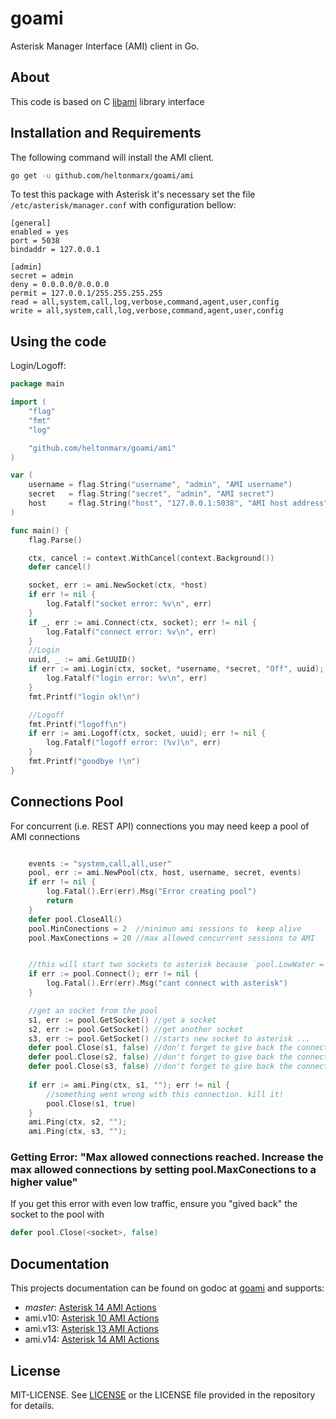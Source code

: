 goami
=====
Asterisk Manager Interface (AMI) client in Go.

## About
This code is based on C [libami](http://sourceforge.net/projects/amsuite/files/libami/) library interface

## Installation and Requirements

The following command will install the AMI client.

```sh
go get -u github.com/heltonmarx/goami/ami
```

To test this package with Asterisk it's necessary set the file `/etc/asterisk/manager.conf` with configuration bellow:

    [general]
    enabled = yes
    port = 5038
    bindaddr = 127.0.0.1

    [admin]
    secret = admin
    deny = 0.0.0.0/0.0.0.0
    permit = 127.0.0.1/255.255.255.255
    read = all,system,call,log,verbose,command,agent,user,config
    write = all,system,call,log,verbose,command,agent,user,config

## Using the code

Login/Logoff:
```Go
package main

import (
	"flag"
	"fmt"
	"log"

	"github.com/heltonmarx/goami/ami"
)

var (
	username = flag.String("username", "admin", "AMI username")
	secret   = flag.String("secret", "admin", "AMI secret")
	host     = flag.String("host", "127.0.0.1:5038", "AMI host address")
)

func main() {
	flag.Parse()

	ctx, cancel := context.WithCancel(context.Background())
	defer cancel()

	socket, err := ami.NewSocket(ctx, *host)
	if err != nil {
		log.Fatalf("socket error: %v\n", err)
	}
	if _, err := ami.Connect(ctx, socket); err != nil {
		log.Fatalf("connect error: %v\n", err)
	}
	//Login
	uuid, _ := ami.GetUUID()
	if err := ami.Login(ctx, socket, *username, *secret, "Off", uuid); err != nil {
		log.Fatalf("login error: %v\n", err)
	}
	fmt.Printf("login ok!\n")

	//Logoff
	fmt.Printf("logoff\n")
	if err := ami.Logoff(ctx, socket, uuid); err != nil {
		log.Fatalf("logoff error: (%v)\n", err)
	}
	fmt.Printf("goodbye !\n")
}
```

## Connections Pool
For concurrent (i.e. REST API) connections you may need keep a pool of AMI connections
```Go

	events := "system,call,all,user"
	pool, err := ami.NewPool(ctx, host, username, secret, events)
	if err != nil {
		log.Fatal().Err(err).Msg("Error creating pool")
		return
	}
	defer pool.CloseAll()
	pool.MinConections = 2 	//minimun ami sessions to  keep alive
	pool.MaxConections = 20 //max allowed concurrent sessions to AMI


	//this will start two sockets to asterisk because `pool.LowWater = 2`
	if err := pool.Connect(); err != nil {
		log.Fatal().Err(err).Msg("cant connect with asterisk")
	}

	//get an socket from the pool
	s1, err := pool.GetSocket() //get a socket
	s2, err := pool.GetSocket() //get another socket
	s3, err := pool.GetSocket() //starts new socket to asterisk ...
	defer pool.Close(s1, false) //don't forget to give back the connection to the pool!!! 
	defer pool.Close(s2, false) //don't forget to give back the connection to the pool!!! 
	defer pool.Close(s3, false) //don't forget to give back the connection to the pool!!! 
	
	if err := ami.Ping(ctx, s1, ""); err != nil {
		//something went wrong with this connection. kill it!
		pool.Close(s1, true)
	}
	ami.Ping(ctx, s2, "");
	ami.Ping(ctx, s3, "");
```
### Getting Error: "Max allowed connections reached. Increase the max allowed connections by setting pool.MaxConections to a higher value"
If you get this error with even low traffic, ensure you "gived back" the socket to the pool with 
```Go
defer pool.Close(<socket>, false)
```




## Documentation

This projects documentation can be found on godoc at [goami](http://godoc.org/github.com/heltonmarx/goami/ami)
and supports:
 - *master*: [Asterisk 14 AMI Actions](https://wiki.asterisk.org/wiki/display/AST/Asterisk+14+AMI+Actions)
 - ami.v10: [Asterisk 10 AMI Actions](https://wiki.asterisk.org/wiki/display/AST/Asterisk+10+AMI+Actions)
 - ami.v13: [Asterisk 13 AMI Actions](https://wiki.asterisk.org/wiki/display/AST/Asterisk+13+AMI+Actions)
 - ami.v14: [Asterisk 14 AMI Actions](https://wiki.asterisk.org/wiki/display/AST/Asterisk+14+AMI+Actions)

## License

MIT-LICENSE. See [LICENSE](https://github.com/heltonmarx/goami/blob/master/LICENSE)
or the LICENSE file provided in the repository for details.

